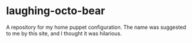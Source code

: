 laughing-octo-bear
==================

A repository for my home puppet configuration.  The name was suggested to me by this site, and I thought it was hilarious.